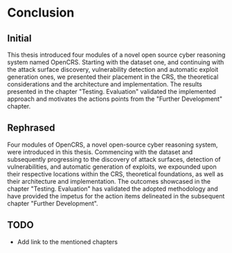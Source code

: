 # Conclusion

## Initial

This thesis introduced four modules of a novel open source cyber reasoning system named OpenCRS. Starting with the dataset one, and continuing with the attack surface discovery, vulnerability detection and automatic exploit generation ones, we presented their placement in the CRS, the theoretical considerations and the architecture and implementation. The results presented in the chapter "Testing. Evaluation" validated the implemented approach and motivates the actions points from the "Further Development" chapter.

## Rephrased

Four modules of OpenCRS, a novel open-source cyber reasoning system, were introduced in this thesis. Commencing with the dataset and subsequently progressing to the discovery of attack surfaces, detection of vulnerabilities, and automatic generation of exploits, we expounded upon their respective locations within the CRS, theoretical foundations, as well as their architecture and implementation. The outcomes showcased in the chapter "Testing. Evaluation" has validated the adopted methodology and have provided the impetus for the action items delineated in the subsequent chapter "Further Development".

## TODO

- Add link to the mentioned chapters

